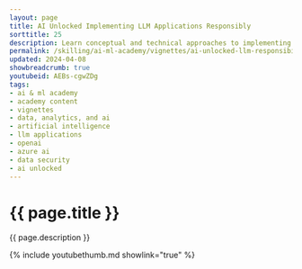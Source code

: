 ```yaml
---
layout: page
title: AI Unlocked Implementing LLM Applications Responsibly
sorttitle: 25
description: Learn conceptual and technical approaches to implementing LLM applications and handling data responsibly, whether you're using OpenAI or OSS models. In this session, Amanda Wong addresses how to evaluate your LLM application while protecting sensitive information using tools such as Azure AI Content Safety and the Presidio De-identification Toolbox. We will also cover best practices for data security in Azure, including encryption and access control.
permalink: /skilling/ai-ml-academy/vignettes/ai-unlocked-llm-responsibility
updated: 2024-04-08
showbreadcrumb: true
youtubeid: AEBs-cgwZDg
tags: 
- ai & ml academy
- academy content
- vignettes
- data, analytics, and ai
- artificial intelligence
- llm applications
- openai
- azure ai
- data security
- ai unlocked
---
```


# {{ page.title }}

{{ page.description }}

{% include youtubethumb.md showlink="true" %}
